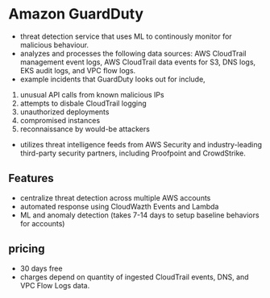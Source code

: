 # Amazon GuardDuty

- threat detection service that uses ML to continously monitor for malicious behaviour.
- analyzes and processes the following data sources: AWS CloudTrail management event logs, AWS CloudTrail data events for S3, DNS logs, EKS audit logs, and VPC flow logs.
- example incidents that GuardDuty looks out for include,
1. unusual API calls from known malicious IPs
2. attempts to disbale CloudTrail logging
3. unauthorized deployments
4. compromised instances
5. reconnaissance by would-be attackers
- utilizes threat intelligence feeds from AWS Security and industry-leading third-party security partners, including Proofpoint and CrowdStrike.

## Features

- centralize threat detection across multiple AWS accounts
- automated response using CloudWazth Events and Lambda
- ML and anomaly detection (takes 7-14 days to setup baseline behaviors for accounts)

## pricing

- 30 days free
- charges depend on quantity of ingested CloudTrail events, DNS, and VPC Flow Logs data. 
